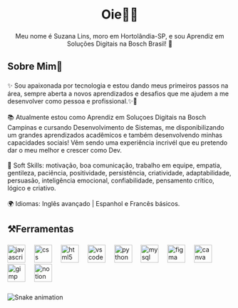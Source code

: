 <h1 align="center">Oie👋✨</h1>

###

<p align="center">Meu nome é Suzana Lins, moro em Hortolândia-SP, e sou Aprendiz em Soluções Digitais na Bosch Brasil! 🩵</p>

###

<h2 align="left">Sobre Mim👾</h2>

###

<p align="left">✨ Sou apaixonada por tecnologia e estou dando meus primeiros passos na área, sempre aberta a novos aprendizados e desafios que me ajudem a me desenvolver como pessoa e profissional.✨🚀<br><br>📚 Atualmente estou como Aprendiz em Soluçoes Digitais na Bosch Campinas e cursando Desenvolvimento de Sistemas, me disponibilizando um grandes aprendizados acadêmicos e também desenvolvendo minhas capacidades sociais! Vêm sendo uma experiência incrivél que eu pretendo dar o meu melhor e crescer como Dev. <br><br>💬 Soft Skills: motivação, boa comunicação, trabalho em equipe, empatia, gentileza, paciência, positividade, persistência, criatividade, adaptabilidade, persuasão, inteligência emocional, confiabilidade, pensamento crítico, lógico e criativo.<br><br>🌍 Idiomas: Inglês avançado | Espanhol e Francês básicos.</p>

###

<h2 align="left">⚒️Ferramentas</h2>

###

<div align="left">
  <img src="https://cdn.jsdelivr.net/gh/devicons/devicon/icons/javascript/javascript-original.svg" height="40" alt="javascript logo"  />
  <img width="12" />
  <img src="https://cdn.jsdelivr.net/gh/devicons/devicon/icons/css3/css3-original.svg" height="40" alt="css logo"  />
  <img width="12" />
  <img src="https://cdn.jsdelivr.net/gh/devicons/devicon/icons/html5/html5-original.svg" height="40" alt="html5 logo"  />
  <img width="12" />
  <img src="https://cdn.jsdelivr.net/gh/devicons/devicon/icons/vscode/vscode-original.svg" height="40" alt="vscode logo"  />
  <img width="12" />
  <img src="https://cdn.jsdelivr.net/gh/devicons/devicon/icons/python/python-original.svg" height="40" alt="python logo"  />
  <img width="12" />
  <img src="https://cdn.jsdelivr.net/gh/devicons/devicon/icons/mysql/mysql-original.svg" height="40" alt="mysql logo"  />
  <img width="12" />
  <img src="https://cdn.jsdelivr.net/gh/devicons/devicon/icons/figma/figma-original.svg" height="40" alt="figma logo"  />
  <img width="12" />
  <img src="https://cdn.jsdelivr.net/gh/devicons/devicon/icons/canva/canva-original.svg" height="40" alt="canva logo"  />
  <img width="12" />
  <img src="https://cdn.jsdelivr.net/gh/devicons/devicon/icons/gimp/gimp-original.svg" height="40" alt="gimp logo"  />
  <img width="12" />
  <img src="https://cdn.jsdelivr.net/gh/devicons/devicon/icons/notion/notion-original.svg" height="40" alt="notion logo"  />
</div>

###

<img src="https://raw.githubusercontent.com/suzanalins/suzanalins/output/snake.svg" alt="Snake animation" />

###

